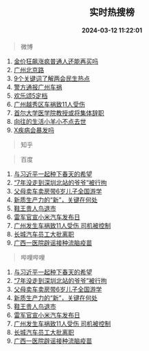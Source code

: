 <div align="center"><h2>实时热搜榜</h2><h4>2024-03-12 11:22:01</h4></div>

> 微博  

1. [金价狂飙涨疯普通人还能再买吗](https://s.weibo.com/weibo?q=%23%E9%87%91%E4%BB%B7%E7%8B%82%E9%A3%99%E6%B6%A8%E7%96%AF%E6%99%AE%E9%80%9A%E4%BA%BA%E8%BF%98%E8%83%BD%E5%86%8D%E4%B9%B0%E5%90%97%23&t=31&band_rank=1&Refer=top)<br />
2. [广州北京路](https://s.weibo.com/weibo?q=%23%E5%B9%BF%E5%B7%9E%E5%8C%97%E4%BA%AC%E8%B7%AF%23&t=31&band_rank=2&Refer=top)<br />
3. [9个关键词了解两会民生热点](https://s.weibo.com/weibo?q=%239%E4%B8%AA%E5%85%B3%E9%94%AE%E8%AF%8D%E4%BA%86%E8%A7%A3%E4%B8%A4%E4%BC%9A%E6%B0%91%E7%94%9F%E7%83%AD%E7%82%B9%23&t=31&band_rank=3&Refer=top)<br />
4. [警方通报广州车祸](https://s.weibo.com/weibo?q=%23%E8%AD%A6%E6%96%B9%E9%80%9A%E6%8A%A5%E5%B9%BF%E5%B7%9E%E8%BD%A6%E7%A5%B8%23&t=31&band_rank=4&Refer=top)<br />
5. [欢乐颂5定档](https://s.weibo.com/weibo?q=%E6%AC%A2%E4%B9%90%E9%A2%825%E5%AE%9A%E6%A1%A3&t=31&band_rank=5&Refer=top)<br />
6. [广州越秀区车祸致11人受伤](https://s.weibo.com/weibo?q=%23%E5%B9%BF%E5%B7%9E%E8%B6%8A%E7%A7%80%E5%8C%BA%E8%BD%A6%E7%A5%B8%E8%87%B411%E4%BA%BA%E5%8F%97%E4%BC%A4%23&t=31&band_rank=6&Refer=top)<br />
7. [首尔大学医学院教授或将集体辞职](https://s.weibo.com/weibo?q=%23%E9%A6%96%E5%B0%94%E5%A4%A7%E5%AD%A6%E5%8C%BB%E5%AD%A6%E9%99%A2%E6%95%99%E6%8E%88%E6%88%96%E5%B0%86%E9%9B%86%E4%BD%93%E8%BE%9E%E8%81%8C%23&t=31&band_rank=7&Refer=top)<br />
8. [向往的生活小羊小不点去世](https://s.weibo.com/weibo?q=%23%E5%90%91%E5%BE%80%E7%9A%84%E7%94%9F%E6%B4%BB%E5%B0%8F%E7%BE%8A%E5%B0%8F%E4%B8%8D%E7%82%B9%E5%8E%BB%E4%B8%96%23&t=31&band_rank=8&Refer=top)<br />
9. [X疾病会暴发吗](https://s.weibo.com/weibo?q=%23X%E7%96%BE%E7%97%85%E4%BC%9A%E6%9A%B4%E5%8F%91%E5%90%97%23&t=31&band_rank=9&Refer=top)<br />

> 知乎  


> 百度  

1. [与习近平一起种下春天的希望](https://www.baidu.com/s?wd=%E4%B8%8E%E4%B9%A0%E8%BF%91%E5%B9%B3%E4%B8%80%E8%B5%B7%E7%A7%8D%E4%B8%8B%E6%98%A5%E5%A4%A9%E7%9A%84%E5%B8%8C%E6%9C%9B&sa=fyb_news&rsv_dl=fyb_news)<br />
2. [“7年没走到深圳北站的爷爷”被行拘](https://www.baidu.com/s?wd=%E2%80%9C7%E5%B9%B4%E6%B2%A1%E8%B5%B0%E5%88%B0%E6%B7%B1%E5%9C%B3%E5%8C%97%E7%AB%99%E7%9A%84%E7%88%B7%E7%88%B7%E2%80%9D%E8%A2%AB%E8%A1%8C%E6%8B%98&sa=fyb_news&rsv_dl=fyb_news)<br />
3. [父母卖车卖房带6岁儿子全国游学](https://www.baidu.com/s?wd=%E7%88%B6%E6%AF%8D%E5%8D%96%E8%BD%A6%E5%8D%96%E6%88%BF%E5%B8%A66%E5%B2%81%E5%84%BF%E5%AD%90%E5%85%A8%E5%9B%BD%E6%B8%B8%E5%AD%A6&sa=fyb_news&rsv_dl=fyb_news)<br />
4. [新质生产力的“新”，关键在何处](https://www.baidu.com/s?wd=%E6%96%B0%E8%B4%A8%E7%94%9F%E4%BA%A7%E5%8A%9B%E7%9A%84%E2%80%9C%E6%96%B0%E2%80%9D%EF%BC%8C%E5%85%B3%E9%94%AE%E5%9C%A8%E4%BD%95%E5%A4%84&sa=fyb_news&rsv_dl=fyb_news)<br />
5. [鞋王贵人鸟退市](https://www.baidu.com/s?wd=%E9%9E%8B%E7%8E%8B%E8%B4%B5%E4%BA%BA%E9%B8%9F%E9%80%80%E5%B8%82&sa=fyb_news&rsv_dl=fyb_news)<br />
6. [雷军官宣小米汽车发布日](https://www.baidu.com/s?wd=%E9%9B%B7%E5%86%9B%E5%AE%98%E5%AE%A3%E5%B0%8F%E7%B1%B3%E6%B1%BD%E8%BD%A6%E5%8F%91%E5%B8%83%E6%97%A5&sa=fyb_news&rsv_dl=fyb_news)<br />
7. [广州发生车祸致11人受伤 司机被控制](https://www.baidu.com/s?wd=%E5%B9%BF%E5%B7%9E%E5%8F%91%E7%94%9F%E8%BD%A6%E7%A5%B8%E8%87%B411%E4%BA%BA%E5%8F%97%E4%BC%A4+%E5%8F%B8%E6%9C%BA%E8%A2%AB%E6%8E%A7%E5%88%B6&sa=fyb_news&rsv_dl=fyb_news)<br />
8. [长城汽车员工大批离职](https://www.baidu.com/s?wd=%E9%95%BF%E5%9F%8E%E6%B1%BD%E8%BD%A6%E5%91%98%E5%B7%A5%E5%A4%A7%E6%89%B9%E7%A6%BB%E8%81%8C&sa=fyb_news&rsv_dl=fyb_news)<br />
9. [广西一医院辟谣接种流脑疫苗](https://www.baidu.com/s?wd=%E5%B9%BF%E8%A5%BF%E4%B8%80%E5%8C%BB%E9%99%A2%E8%BE%9F%E8%B0%A3%E6%8E%A5%E7%A7%8D%E6%B5%81%E8%84%91%E7%96%AB%E8%8B%97&sa=fyb_news&rsv_dl=fyb_news)<br />

> 哔哩哔哩  

1. [与习近平一起种下春天的希望](https://www.baidu.com/s?wd=%E4%B8%8E%E4%B9%A0%E8%BF%91%E5%B9%B3%E4%B8%80%E8%B5%B7%E7%A7%8D%E4%B8%8B%E6%98%A5%E5%A4%A9%E7%9A%84%E5%B8%8C%E6%9C%9B&sa=fyb_news&rsv_dl=fyb_news)<br />
2. [“7年没走到深圳北站的爷爷”被行拘](https://www.baidu.com/s?wd=%E2%80%9C7%E5%B9%B4%E6%B2%A1%E8%B5%B0%E5%88%B0%E6%B7%B1%E5%9C%B3%E5%8C%97%E7%AB%99%E7%9A%84%E7%88%B7%E7%88%B7%E2%80%9D%E8%A2%AB%E8%A1%8C%E6%8B%98&sa=fyb_news&rsv_dl=fyb_news)<br />
3. [父母卖车卖房带6岁儿子全国游学](https://www.baidu.com/s?wd=%E7%88%B6%E6%AF%8D%E5%8D%96%E8%BD%A6%E5%8D%96%E6%88%BF%E5%B8%A66%E5%B2%81%E5%84%BF%E5%AD%90%E5%85%A8%E5%9B%BD%E6%B8%B8%E5%AD%A6&sa=fyb_news&rsv_dl=fyb_news)<br />
4. [新质生产力的“新”，关键在何处](https://www.baidu.com/s?wd=%E6%96%B0%E8%B4%A8%E7%94%9F%E4%BA%A7%E5%8A%9B%E7%9A%84%E2%80%9C%E6%96%B0%E2%80%9D%EF%BC%8C%E5%85%B3%E9%94%AE%E5%9C%A8%E4%BD%95%E5%A4%84&sa=fyb_news&rsv_dl=fyb_news)<br />
5. [鞋王贵人鸟退市](https://www.baidu.com/s?wd=%E9%9E%8B%E7%8E%8B%E8%B4%B5%E4%BA%BA%E9%B8%9F%E9%80%80%E5%B8%82&sa=fyb_news&rsv_dl=fyb_news)<br />
6. [雷军官宣小米汽车发布日](https://www.baidu.com/s?wd=%E9%9B%B7%E5%86%9B%E5%AE%98%E5%AE%A3%E5%B0%8F%E7%B1%B3%E6%B1%BD%E8%BD%A6%E5%8F%91%E5%B8%83%E6%97%A5&sa=fyb_news&rsv_dl=fyb_news)<br />
7. [广州发生车祸致11人受伤 司机被控制](https://www.baidu.com/s?wd=%E5%B9%BF%E5%B7%9E%E5%8F%91%E7%94%9F%E8%BD%A6%E7%A5%B8%E8%87%B411%E4%BA%BA%E5%8F%97%E4%BC%A4+%E5%8F%B8%E6%9C%BA%E8%A2%AB%E6%8E%A7%E5%88%B6&sa=fyb_news&rsv_dl=fyb_news)<br />
8. [长城汽车员工大批离职](https://www.baidu.com/s?wd=%E9%95%BF%E5%9F%8E%E6%B1%BD%E8%BD%A6%E5%91%98%E5%B7%A5%E5%A4%A7%E6%89%B9%E7%A6%BB%E8%81%8C&sa=fyb_news&rsv_dl=fyb_news)<br />
9. [广西一医院辟谣接种流脑疫苗](https://www.baidu.com/s?wd=%E5%B9%BF%E8%A5%BF%E4%B8%80%E5%8C%BB%E9%99%A2%E8%BE%9F%E8%B0%A3%E6%8E%A5%E7%A7%8D%E6%B5%81%E8%84%91%E7%96%AB%E8%8B%97&sa=fyb_news&rsv_dl=fyb_news)<br />
